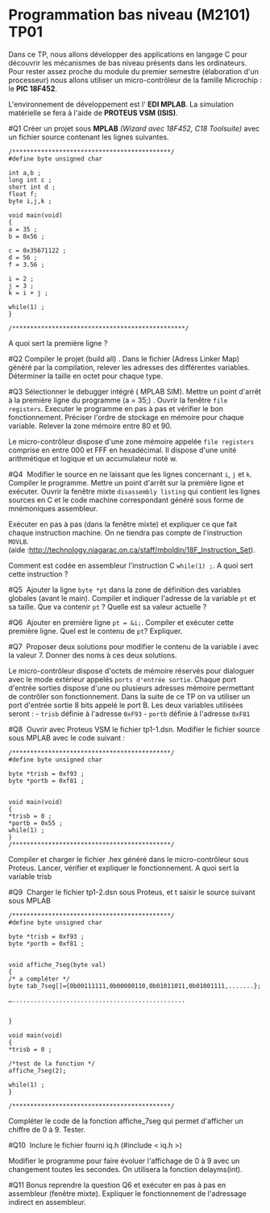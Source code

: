 Programmation bas niveau (M2101) TP01
=====================================

Dans ce TP, nous allons développer des applications en langage C pour découvrir les mécanismes de bas niveau présents dans les ordinateurs. Pour rester assez proche du module du premier semestre (élaboration d'un processeur) nous allons utiliser un micro-contrôleur de la famille Microchip : le **PIC 18F452**.

L'environnement de développement est l' **EDI MPLAB**. La simulation matérielle se fera à l'aide de **PROTEUS VSM (ISIS)**.

#Q1
Créer un projet sous **MPLAB** *(Wizard avec 18F452, C18 Toolsuite)* avec un fichier source contenant les lignes suivantes.


```
/********************************************/
#define byte unsigned char

int a,b ;
long int c ;
short int d ;
float f;
byte i,j,k ;

void main(void)
{
a = 35 ;
b = 0x56 ;

c = 0x35671122 ;
d = 56 ;
f = 3.56 ;

i = 2 ;
j = 3 ;
k = i + j ;

while(1) ;
}

/************************************************/
```

A quoi sert la première ligne ?

#Q2
 Compiler le projet (build all) . Dans le fichier (Adress Linker Map) généré par la compilation, relever les adresses des différentes variables. Déterminer la taille en octet pour chaque type.

#Q3
Sélectionner le debugger intégré ( MPLAB SIM). Mettre un point d'arrêt à la première ligne du programme (a = 35;) . Ouvrir la fenêtre `file registers`. Executer le programme en pas à pas et vérifier le bon fonctionnement. Préciser l'ordre de stockage en mémoire pour chaque variable. Relever la zone mémoire entre 80 et 90.


 Le micro-contrôleur dispose d'une zone mémoire appelée `file registers` comprise en entre 000 et FFF en hexadécimal. Il dispose d'une unité arithmétique et logique et un accumulateur  noté w.

#Q4 
Modifier le source en ne laissant que les lignes concernant `i`, `j` et `k`. Compiler le programme. Mettre un point d'arrêt sur la première ligne et exécuter. Ouvrir la fenêtre mixte `disassembly listing` qui contient les lignes sources en C et le code machine correspondant généré sous forme de mnémoniques assembleur.

Exécuter en pas à pas (dans la fenêtre mixte) et expliquer ce que fait chaque instruction machine. On ne tiendra pas compte de l'instruction `MOVLB`. (aide :http://technology.niagarac.on.ca/staff/mboldin/18F_Instruction_Set).

Comment est codée en assembleur l'instruction C `while(1) ;`. A quoi sert cette instruction ?

#Q5 
Ajouter la ligne `byte *pt` dans la zone de définition des variables globales (avant le main). Compiler et indiquer l'adresse de la variable `pt` et sa taille. Que va contenir `pt` ? Quelle est sa valeur actuelle ?

#Q6 
Ajouter en première ligne `pt = &i;`. Compiler et exécuter cette première ligne. Quel est le contenu de `pt`? Expliquer.

#Q7 
Proposer deux solutions pour modifier le contenu de la variable i avec la valeur 7. Donner des noms à ces deux solutions.

Le micro-contrôleur dispose d'octets de mémoire réservés pour dialoguer avec le mode extérieur appelés `ports d'entrée sortie`. Chaque port d'entrée sorties dispose d'une ou plusieurs adresses mémoire permettant de contrôler son fonctionnement. Dans la suite de ce TP on va utiliser un port d'entrée sortie 8 bits appelé le port B. Les deux variables utilisées seront :
	-  `trisb` définie à l'adresse `0xF93`
	-  `portb` définie à l'adresse `0xF81`


#Q8 
Ouvrir avec Proteus VSM le fichier tp1-1.dsn. Modifier le fichier source sous MPLAB avec le code suivant :

```
/********************************************/
#define byte unsigned char

byte *trisb = 0xf93 ;
byte *portb = 0xf81 ;


void main(void)
{
*trisb = 0 ;
*portb = 0x55 ;
while(1) ;
}
/********************************************/
```
Compiler et charger le fichier .hex généré dans le micro-contrôleur sous Proteus. Lancer, vérifier et expliquer le fonctionnement. A quoi sert la variable trisb

#Q9 
Charger le fichier tp1-2.dsn sous Proteus, et t saisir le source suivant sous MPLAB

```
/********************************************/
#define byte unsigned char

byte *trisb = 0xf93 ;
byte *portb = 0xf81 ;


void affiche_7seg(byte val)
{
/* a compléter */
byte tab_7seg[]={0b00111111,0b00000110,0b01011011,0b01001111,.......};

…................................................


}

void main(void)
{
*trisb = 0 ;

/*test de la fonction */
affiche_7seg(2);

while(1) ;
}

/********************************************/
```

Compléter le code de la fonction affiche_7seg qui permet d'afficher un chiffre de 0 à 9. Tester.



#Q10 
Inclure le fichier fourni iq.h (#include < iq.h >)

Modifier le programme pour faire évoluer l'affichage de 0 à 9 avec un changement toutes les secondes. On utilisera la fonction delayms(int).



#Q11 Bonus
reprendre la question Q6 et exécuter en pas à pas en assembleur (fenêtre mixte). Expliquer le fonctionnement de l'adressage indirect en assembleur.
